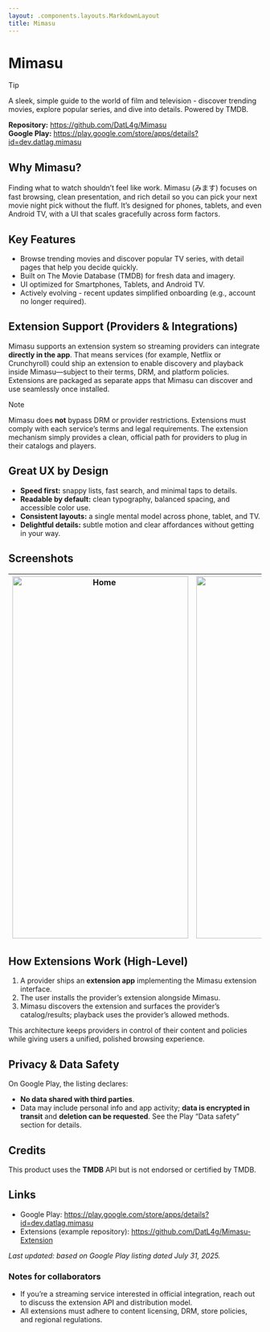 ```yaml
---
layout: .components.layouts.MarkdownLayout
title: Mimasu
---
```


# Mimasu

> [!TIP]
> A sleek, simple guide to the world of film and television - discover trending movies, explore popular series, and dive into details. Powered by TMDB.

**Repository:** https://github.com/DatL4g/Mimasu  
**Google Play:** https://play.google.com/store/apps/details?id=dev.datlag.mimasu

## Why Mimasu?

Finding what to watch shouldn’t feel like work. Mimasu (みます) focuses on fast browsing, clean presentation, and rich detail so you can pick your next movie night pick without the fluff. It’s designed for phones, tablets, and even Android TV, with a UI that scales gracefully across form factors.

## Key Features

- Browse trending movies and discover popular TV series, with detail pages that help you decide quickly.
- Built on The Movie Database (TMDB) for fresh data and imagery.
- UI optimized for Smartphones, Tablets, and Android TV.
- Actively evolving - recent updates simplified onboarding (e.g., account no longer required).

## Extension Support (Providers & Integrations)

Mimasu supports an extension system so streaming providers can integrate **directly in the app**. That means services (for example, Netflix or Crunchyroll) could ship an extension to enable discovery and playback inside Mimasu—subject to their terms, DRM, and platform policies. Extensions are packaged as separate apps that Mimasu can discover and use seamlessly once installed.

> [!NOTE]
> Mimasu does **not** bypass DRM or provider restrictions. Extensions must comply with each service’s terms and legal requirements. The extension mechanism simply provides a clean, official path for providers to plug in their catalogs and players.

## Great UX by Design

- **Speed first:** snappy lists, fast search, and minimal taps to details.
- **Readable by default:** clean typography, balanced spacing, and accessible color use.
- **Consistent layouts:** a single mental model across phone, tablet, and TV.
- **Delightful details:** subtle motion and clear affordances without getting in your way.

## Screenshots

| <img src="/mimasu_1.webp" width="350" height="720" loading="lazy" decoding="async" alt="Home" /> | <img src="/mimasu_2.webp" width="350" height="720" loading="lazy" decoding="async" alt="Series" /> | <img src="/mimasu_3.webp" width="350" height="720" loading="lazy" decoding="async" alt="Movie" /> |
|--------------------------------------------------------------------------------------------------|----------------------------------------------------------------------------------------------------|---------------------------------------------------------------------------------------------------|

## How Extensions Work (High-Level)

1. A provider ships an **extension app** implementing the Mimasu extension interface.
2. The user installs the provider’s extension alongside Mimasu.
3. Mimasu discovers the extension and surfaces the provider’s catalog/results; playback uses the provider’s allowed methods.

This architecture keeps providers in control of their content and policies while giving users a unified, polished browsing experience.

## Privacy & Data Safety

On Google Play, the listing declares:  
- **No data shared with third parties**.
- Data may include personal info and app activity; **data is encrypted in transit** and **deletion can be requested**. See the Play “Data safety” section for details.

## Credits

This product uses the **TMDB** API but is not endorsed or certified by TMDB.

## Links

- Google Play: https://play.google.com/store/apps/details?id=dev.datlag.mimasu
- Extensions (example repository): https://github.com/DatL4g/Mimasu-Extension

_Last updated: based on Google Play listing dated July 31, 2025._

### Notes for collaborators

- If you’re a streaming service interested in official integration, reach out to discuss the extension API and distribution model.
- All extensions must adhere to content licensing, DRM, store policies, and regional regulations.